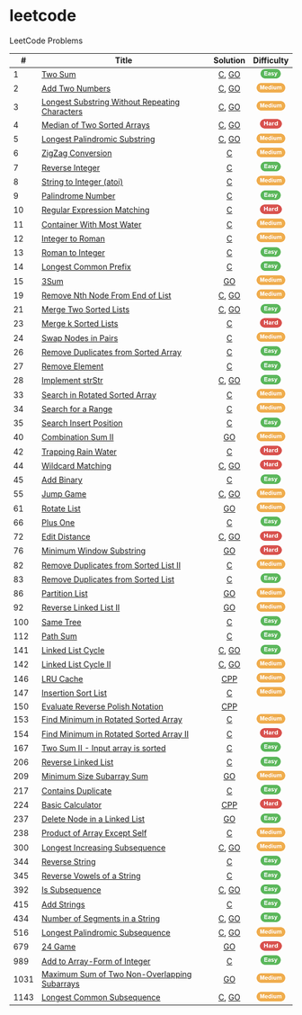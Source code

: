 # leetcode
LeetCode Problems

| # | Title | Solution | Difficulty |
|---|-------|:--------:|:----------:|
|1| [Two Sum](https://leetcode.com/problems/two-sum) | [C](./solutions/c/TwoSum.c), [GO](./solutions/go/0001.go) | ![Easy][Easy] |
|2| [Add Two Numbers](https://leetcode.com/problems/add-two-numbers) | [C](./solutions/c/AddTwoNumbers.c), [GO](./solutions/go/0002.go) | ![Medium][Medium] |
|3| [Longest Substring Without Repeating Characters](https://leetcode.com/problems/longest-substring-without-repeating-characters) | [C](./solutions/c/LongestSubstringWithoutRepeatingCharacters.c), [GO](./solutions/go/0003.go) | ![Medium][Medium] |
|4| [Median of Two Sorted Arrays](https://leetcode.com/problems/median-of-two-sorted-arrays) | [C](./solutions/c/MedianOfTwoSortedArrays.c), [GO](./solutions/go/MedianOfTwoSortedArrays.go) | ![Hard][Hard] |
|5| [Longest Palindromic Substring](https://leetcode.com/problems/longest-palindromic-substring) | [C](./solutions/c/LongestPalindromicSubstring.c), [GO](./solutions/go/LongestPalindromicSubstring.go) | ![Medium][Medium] |
|6| [ZigZag Conversion](https://leetcode.com/problems/zigzag-conversion) | [C](./solutions/c/ZigZagConversion.c) | ![Medium][Medium] |
|7| [Reverse Integer](https://leetcode.com/problems/reverse-integer) | [C](./solutions/c/ReverseInteger.c) | ![Easy][Easy] |
|8| [String to Integer (atoi)](https://leetcode.com/problems/string-to-integer-atoi) | [C](./solutions/c/StringToInteger.c) | ![Medium][Medium] |
|9| [Palindrome Number](https://leetcode.com/problems/palindrome-number) | [C](./solutions/c/PalindromeNumber.c) | ![Easy][Easy] |
|10| [Regular Expression Matching](https://leetcode.com/problems/regular-expression-matching) | [C](./solutions/c/RegularExpMatching.c) | ![Hard][Hard] |
|11| [Container With Most Water](https://leetcode.com/problems/container-with-most-water) | [C](./solutions/c/ContainerWithMostWater.c) | ![Medium][Medium] |
|12| [Integer to Roman](https://leetcode.com/problems/integer-to-roman) | [C](./solutions/c/IntegerToRoman.c) | ![Medium][Medium] |
|13| [Roman to Integer](https://leetcode.com/problems/roman-to-integer) | [C](./solutions/c/RomanToInteger.c) | ![Easy][Easy] |
|14| [Longest Common Prefix](https://leetcode.com/problems/longest-common-prefix) | [C](./solutions/c/LongestCommonPrefix.c) | ![Easy][Easy] |
|15| [3Sum](https://leetcode.com/problems/3sum) | [GO](./solutions/go/3Sum.go) | ![Medium][Medium] |
|19| [Remove Nth Node From End of List](https://leetcode.com/problems/remove-nth-node-from-end-of-list) | [C](./solutions/c/RemoveNthFromEnd.c), [GO](./solutions/go/0019.go) | ![Medium][Medium] |
|21| [Merge Two Sorted Lists](https://leetcode.com/problems/merge-two-sorted-lists) | [C](./solutions/c/MergeTwoLists.c), [GO](./solutions/go/0021.go) | ![Easy][Easy] |
|23| [Merge k Sorted Lists](https://leetcode.com/problems/merge-k-sorted-lists) | [C](./solutions/c/MergeKLists.c) | ![Hard][Hard] |
|24| [Swap Nodes in Pairs](https://leetcode.com/problems/swap-nodes-in-pairs) | [C](./solutions/c/SwapPairs.c) | ![Medium][Medium] |
|26| [Remove Duplicates from Sorted Array](https://leetcode.com/problems/remove-duplicates-from-sorted-array) | [C](./solutions/c/RemoveDuplicates.c) | ![Easy][Easy] |
|27| [Remove Element](https://leetcode.com/problems/remove-element) | [C](./solutions/c/RemoveElement.c) | ![Easy][Easy] |
|28| [Implement strStr](https://leetcode.com/problems/implement-strstr) | [C](./solutions/c/StrStr.c), [GO](./solutions/go/StrStr.go) | ![Easy][Easy] |
|33| [Search in Rotated Sorted Array](https://leetcode.com/problems/search-in-rotated-sorted-array) | [C](./solutions/c/SearchInRotatedSortedArray.c) | ![Medium][Medium] |
|34| [Search for a Range](https://leetcode.com/problems/search-for-a-range) | [C](./solutions/c/SearchRange.c) | ![Medium][Medium] |
|35| [Search Insert Position](https://leetcode.com/problems/search-insert-position) | [C](./solutions/c/SearchInsert.c) | ![Easy][Easy] |
|40| [Combination Sum II](https://leetcode.com/problems/combination-sum-ii) | [GO](./solutions/go/0040.go) | ![Medium][Medium] |
|42| [Trapping Rain Water](https://leetcode.com/problems/trapping-rain-water) | [C](./solutions/c/TrappingRainWater.c) | ![Hard][Hard] |
|44| [Wildcard Matching](https://leetcode.com/problems/wildcard-matching) | [C](./solutions/c/WildcardMatching.c), [GO](./solutions/go/WildcardMatching.go) | ![Hard][Hard] |
|45| [Add Binary](https://leetcode.com/problems/add-binary) | [C](./solutions/c/AddBinary.c) | ![Easy][Easy] |
|55| [Jump Game](https://leetcode.com/problems/jump-game) | [C](./solutions/c/JumpGame.c), [GO](./solutions/go/JumpGame.go) | ![Medium][Medium] |
|61| [Rotate List](https://leetcode.com/problems/rotate-list) | [GO](./solutions/go/RotateList.go) | ![Medium][Medium] |
|66| [Plus One](https://leetcode.com/problems/plus-one) | [C](./solutions/c/PlusOne.c) | ![Easy][Easy] |
|72| [Edit Distance](https://leetcode.com/problems/edit-distance) | [C](./solutions/c/EditDistance.c), [GO](./solutions/go/EditDistance.go) | ![Hard][Hard] |
|76| [Minimum Window Substring](https://leetcode.com/problems/minimum-window-substring) | [GO](./solutions/go/MinimumWindowSubstring.go) | ![Hard][Hard] |
|82| [Remove Duplicates from Sorted List II](https://leetcode.com/problems/remove-duplicates-from-sorted-list-ii) | [C](./solutions/c/RemoveDuplicatesFromSortedListII.c) | ![Medium][Medium] |
|83| [Remove Duplicates from Sorted List](https://leetcode.com/problems/remove-duplicates-from-sorted-list) | [C](./solutions/c/RemoveDuplicatesFromSortedList.c) | ![Easy][Easy] |
|86| [Partition List](https://leetcode.com/problems/partition-list) | [GO](./solutions/go/0086.go) | ![Medium][Medium] |
|92| [Reverse Linked List II](https://leetcode.com/problems/reverse-linked-list-ii) | [GO](./solutions/go/ReverseLinkedListII.go) | ![Medium][Medium] |
|100| [Same Tree](https://leetcode.com/problems/same-tree) | [C](./solutions/c/SameTree.c) | ![Easy][Easy] |
|112| [Path Sum](https://leetcode.com/problems/path-sum) | [C](./solutions/c/PathSum.c) | ![Easy][Easy] |
|141| [Linked List Cycle](https://leetcode.com/problems/linked-list-cycle) | [C](./solutions/c/LinkedListCycle.c), [GO](./solutions/go/0141.go) | ![Easy][Easy] |
|142| [Linked List Cycle II](https://leetcode.com/problems/linked-list-cycle-ii) | [C](./solutions/c/LinkedListCycleII.c), [GO](./solutions/go/0142.go) | ![Medium][Medium] |
|146| [LRU Cache](https://leetcode.com/problems/lru-cache) | [CPP](./solutions/cpp/LRUCache.cc) | ![Medium][Medium] |
|147| [Insertion Sort List](https://leetcode.com/problems/insertion-sort-list) | [C](./solutions/c/InsertionSortList.c) | ![Medium][Medium] |
|150| [Evaluate Reverse Polish Notation](https://leetcode.com/problems/evaluate-reverse-polish-notation) | [CPP](./solutions/cpp/EvaluateReversePolishNotation.cc)
|153| [Find Minimum in Rotated Sorted Array](https://leetcode.com/problems/find-minimum-in-rotated-sorted-array) | [C](./solutions/c/FindMinimumInRotatedSortedArray.c) | ![Medium][Medium] |
|154| [Find Minimum in Rotated Sorted Array II](https://leetcode.com/problems/find-minimum-in-rotated-sorted-array-ii) | [C](./solutions/c/FindMinimumInRotatedSortedArrayII.c) | ![Hard][Hard] |
|167| [Two Sum II - Input array is sorted](https://leetcode.com/problems/two-sum-ii-input-array-is-sorted) | [C](./solutions/c/TwoSumII.c) | ![Easy][Easy] |
|206| [Reverse Linked List](https://leetcode.com/problems/reverse-linked-list) | [C](./solutions/c/ReverseLinkedList.c) | ![Easy][Easy] |
|209| [Minimum Size Subarray Sum](https://leetcode.com/problems/minimum-size-subarray-sum) | [GO](./solutions/go/MinimumSizeSubarraySum.go) | ![Medium][Medium] |
|217| [Contains Duplicate](https://leetcode.com/problems/contains-duplicate) | [C](./solutions/c/ContainsDuplicate.c) | ![Easy][Easy] |
|224| [Basic Calculator](https://leetcode.com/problems/basic-calculator) | [CPP](./solutions/cpp/BasicCalculator.cc) | ![Hard][Hard] |
|237| [Delete Node in a Linked List](https://leetcode.com/problems/delete-node-in-a-linked-list) | [GO](./solutions/go/0237.go) | ![Easy][Easy] |
|238| [Product of Array Except Self](https://leetcode.com/problems/product-of-array-except-self) | [C](./solutions/c/ProductOfArrayExceptSelf.c) | ![Medium][Medium] |
|300| [Longest Increasing Subsequence](https://leetcode.com/problems/longest-increasing-subsequence) | [C](./solutions/c/LongestIncreasingSubsequence.c), [GO](./solutions/go/LongestIncreasingSubsequence.go) | ![Medium][Medium] |
|344| [Reverse String](https://leetcode.com/problems/reverse-string) | [C](./solutions/c/ReverseString.c) | ![Easy][Easy] |
|345| [Reverse Vowels of a String](https://leetcode.com/problems/reverse-vowels-of-a-string) | [C](./solutions/c/ReverseVowelsOfAString.c) | ![Easy][Easy] |
|392| [Is Subsequence](https://leetcode.com/problems/is-subsequence) | [C](./solutions/c/IsSubsequence.c), [GO](./solutions/go/IsSubsequence.go) | ![Easy][Easy] |
|415| [Add Strings](https://leetcode.com/problems/add-strings) | [C](./solutions/c/AddStrings.c) | ![Easy][Easy] |
|434| [Number of Segments in a String](https://leetcode.com/problems/number-of-segments-in-a-string) | [C](./solutions/c/NumberOfSegmentsInAString.c), [GO](./solutions/go/NumberOfSegmentsInAString.go) | ![Easy][Easy] |
|516| [Longest Palindromic Subsequence](https://leetcode.com/problems/longest-palindromic-subsequence) | [C](./solutions/c/LongestPalindromicSubsequence.c), [GO](./solutions/LongestPalindromicSubsequence.go) | ![Medium][Medium] |
|679| [24 Game](https://leetcode.com/problems/24-game) | [GO](./solutions/go/24Game.go) | ![Hard][Hard] |
|989| [Add to Array-Form of Integer](https://leetcode.com/problems/add-to-array-form-of-integer) | [C](.solutions/c/AddToArrayFormOfInteger.c) | ![Easy][Easy] |
|1031| [Maximum Sum of Two Non-Overlapping Subarrays](https://leetcode.com/problems/maximum-sum-of-two-non-overlapping-subarrays) | [GO](./solutions/go/MaxSumTwoNoOverlap.go) | ![Medium][Medium] |
|1143| [Longest Common Subsequence](https://leetcode.com/problems/longest-common-subsequence/) | [C](.solutions/c/LongestCommonSubsequence.c), [GO](.solutions/go/LongestCommonSubsequence.c) | ![Medium][Medium] |


[Easy]: ./asset/easy.png
[Medium]: ./asset/medium.png
[Hard]: ./asset/hard.png
